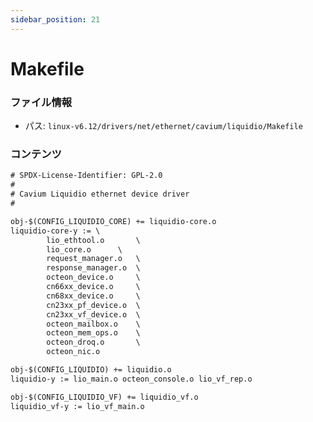 ```yaml
---
sidebar_position: 21
---
```

# Makefile

### ファイル情報

- パス: `linux-v6.12/drivers/net/ethernet/cavium/liquidio/Makefile`

### コンテンツ

```txt
# SPDX-License-Identifier: GPL-2.0
#
# Cavium Liquidio ethernet device driver
#

obj-$(CONFIG_LIQUIDIO_CORE) += liquidio-core.o
liquidio-core-y := \
		lio_ethtool.o		\
		lio_core.o		\
		request_manager.o	\
		response_manager.o	\
		octeon_device.o		\
		cn66xx_device.o		\
		cn68xx_device.o		\
		cn23xx_pf_device.o	\
		cn23xx_vf_device.o	\
		octeon_mailbox.o	\
		octeon_mem_ops.o	\
		octeon_droq.o		\
		octeon_nic.o

obj-$(CONFIG_LIQUIDIO) += liquidio.o
liquidio-y := lio_main.o octeon_console.o lio_vf_rep.o

obj-$(CONFIG_LIQUIDIO_VF) += liquidio_vf.o
liquidio_vf-y := lio_vf_main.o

```

